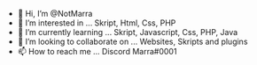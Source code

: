 - 👋 Hi, I’m @NotMarra
- 👀 I’m interested in ... Skript, Html, Css, PHP
- 🌱 I’m currently learning ... Skript, Javascript, Css, PHP, Java
- 💞️ I’m looking to collaborate on ... Websites, Skripts and plugins
- 📫 How to reach me ... Discord Marra#0001
